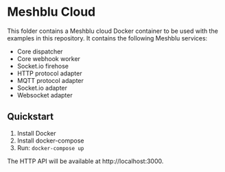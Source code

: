 # Meshblu Cloud

This folder contains a Meshblu cloud Docker container to be used with the examples in this repository. It contains the following Meshblu services:
* Core dispatcher
* Core webhook worker
* Socket.io firehose
* HTTP protocol adapter
* MQTT protocol adapter
* Socket.io adapter
* Websocket adapter

## Quickstart

1. Install Docker
1. Install docker-compose
1. Run: `docker-compose up`

The HTTP API will be available at http://localhost:3000.
